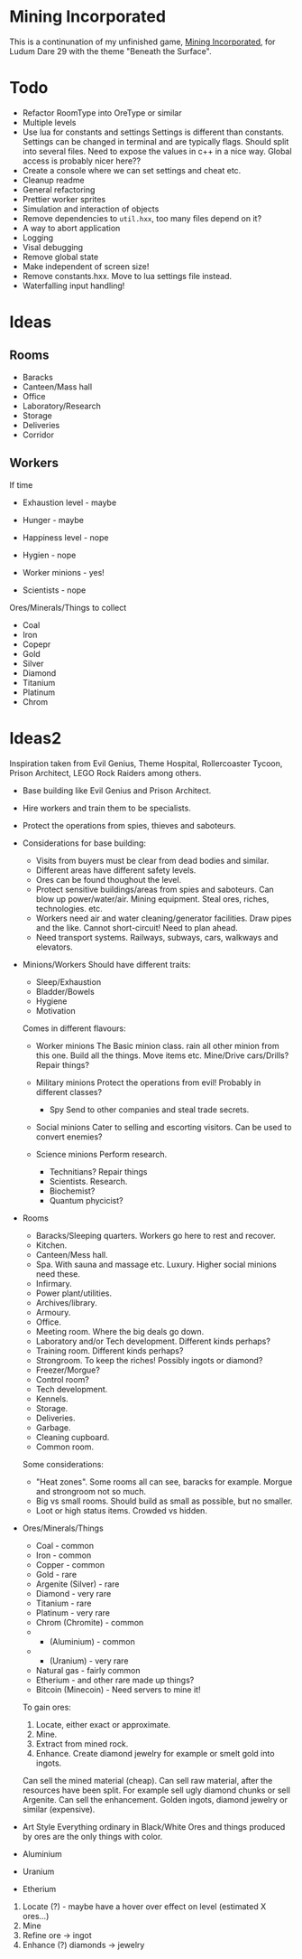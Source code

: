 
Mining Incorporated
===================

This is a continunation of my unfinished game, [Mining Incorporated](https://github.com/treeman/LD29), for Ludum Dare 29 with the theme "Beneath the Surface".

Todo
====

* Refactor RoomType into OreType or similar
* Multiple levels
* Use lua for constants and settings
    Settings is different than constants. Settings can be changed in terminal and are typically flags.
    Should split into several files.
    Need to expose the values in c++ in a nice way.
    Global access is probably nicer here??
* Create a console where we can set settings and cheat etc.
* Cleanup readme
* General refactoring
* Prettier worker sprites
* Simulation and interaction of objects
* Remove dependencies to `util.hxx`, too many files depend on it?
* A way to abort application
* Logging
* Visal debugging
* Remove global state
* Make independent of screen size!
* Remove constants.hxx. Move to lua settings file instead.
* Waterfalling input handling!

Ideas
=====

Rooms
-----

* Baracks
* Canteen/Mass hall
* Office
* Laboratory/Research
* Storage
* Deliveries
* Corridor

Workers
-------

If time

* Exhaustion level - maybe
* Hunger - maybe
* Happiness level - nope
* Hygien - nope

* Worker minions - yes!
* Scientists - nope

Ores/Minerals/Things to collect

* Coal
* Iron
* Copepr
* Gold
* Silver
* Diamond
* Titanium
* Platinum
* Chrom

Ideas2
=====

Inspiration taken from Evil Genius, Theme Hospital, Rollercoaster Tycoon, Prison Architect, LEGO Rock Raiders among others.

* Base building like Evil Genius and Prison Architect.
* Hire workers and train them to be specialists.
* Protect the operations from spies, thieves and saboteurs.
* Considerations for base building:
    * Visits from buyers must be clear from dead bodies and similar.
    * Different areas have different safety levels.
    * Ores can be found thoughout the level.
    * Protect sensitive buildings/areas from spies and saboteurs.
        Can blow up power/water/air.
        Mining equipment.
        Steal ores, riches, technologies. etc.
    * Workers need air and water cleaning/generator facilities.
        Draw pipes and the like. Cannot short-circuit! Need to plan ahead.
    * Need transport systems.
        Railways, subways, cars, walkways and elevators.
* Minions/Workers
    Should have different traits:
    * Sleep/Exhaustion
    * Bladder/Bowels
    * Hygiene
    * Motivation

    Comes in different flavours:
    * Worker minions
        The Basic minion class. rain all other minion from this one.
        Build all the things.
        Move items etc.
        Mine/Drive cars/Drills?
        Repair things?
    * Military minions
        Protect the operations from evil!
        Probably in different classes?
        * Spy
            Send to other companies and steal trade secrets.
    * Social minions
        Cater to selling and escorting visitors. Can be used to convert enemies?
    * Science minions
        Perform research.

        * Technitians? Repair things
        * Scientists. Research.
        * Biochemist?
        * Quantum phycicist?
* Rooms
    * Baracks/Sleeping quarters. Workers go here to rest and recover.
    * Kitchen.
    * Canteen/Mess hall.
    * Spa. With sauna and massage etc. Luxury. Higher social minions need these.
    * Infirmary.
    * Power plant/utilities.
    * Archives/library.
    * Armoury.
    * Office.
    * Meeting room. Where the big deals go down.
    * Laboratory and/or Tech development.
        Different kinds perhaps?
    * Training room.
        Different kinds perhaps?
    * Strongroom. To keep the riches! Possibly ingots or diamond?
    * Freezer/Morgue?
    * Control room?
    * Tech development.
    * Kennels.
    * Storage.
    * Deliveries.
    * Garbage.
    * Cleaning cupboard.
    * Common room.

    Some considerations:

    * "Heat zones". Some rooms all can see, baracks for example. Morgue and strongroom not so much.
    * Big vs small rooms. Should build as small as possible, but no smaller.
    * Loot or high status items. Crowded vs hidden.

* Ores/Minerals/Things
    * Coal - common
    * Iron - common
    * Copper - common
    * Gold - rare
    * Argenite (Silver) - rare
    * Diamond - very rare
    * Titanium - rare
    * Platinum - very rare
    * Chrom (Chromite) - common
    * - (Aluminium) - common
    * - (Uranium) - very rare
    * Natural gas - fairly common
    * Etherium - and other rare made up things?
    * Bitcoin (Minecoin) - Need servers to mine it!

    To gain ores:

    1. Locate, either exact or approximate.
    2. Mine.
    3. Extract from mined rock.
    4. Enhance. Create diamond jewelry for example or smelt gold into ingots.

    Can sell the mined material (cheap).
    Can sell raw material, after the resources have been split. For example sell ugly diamond chunks or sell Argenite.
    Can sell the enhancement. Golden ingots, diamond jewelry or similar (expensive).

* Art Style
    Everything ordinary in Black/White
    Ores and things produced by ores are the only things with color.

* Aluminium
* Uranium
* Etherium

1. Locate (?) - maybe have a hover over effect on level (estimated X ores...)
2. Mine
3. Refine      ore -> ingot
4. Enhance (?) diamonds -> jewelry

